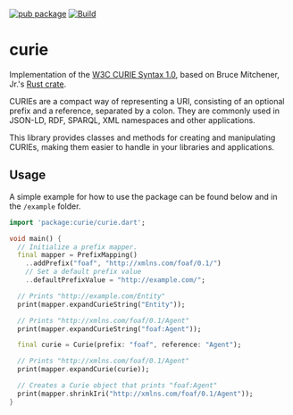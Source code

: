 [![pub package](https://img.shields.io/pub/v/curie.svg)](https://pub.dev/packages/curie)
[![Build](https://github.com/namib-project/curie/actions/workflows/ci.yml/badge.svg)](https://github.com/namib-project/curie/actions/workflows/ci.yml)

# curie

Implementation of the [W3C CURIE Syntax 1.0](https://www.w3.org/TR/curie/),
based on Bruce Mitchener, Jr.'s [Rust crate](https://crates.io/crates/curie).

CURIEs are a compact way of representing a URI, consisting of an optional prefix
and a reference, separated by a colon.
They are commonly used in JSON-LD, RDF, SPARQL, XML namespaces and other
applications.

This library provides classes and methods for creating and manipulating CURIEs,
making them easier to handle in your libraries and applications.

## Usage

A simple example for how to use the package can be found below and in the
`/example` folder.

```dart
import 'package:curie/curie.dart';

void main() {
  // Initialize a prefix mapper.
  final mapper = PrefixMapping()
    ..addPrefix("foaf", "http://xmlns.com/foaf/0.1/")
    // Set a default prefix value
    ..defaultPrefixValue = "http://example.com/";

  // Prints "http://example.com/Entity"
  print(mapper.expandCurieString("Entity"));

  // Prints "http://xmlns.com/foaf/0.1/Agent"
  print(mapper.expandCurieString("foaf:Agent"));

  final curie = Curie(prefix: "foaf", reference: "Agent");

  // Prints "http://xmlns.com/foaf/0.1/Agent"
  print(mapper.expandCurie(curie));

  // Creates a Curie object that prints "foaf:Agent"
  print(mapper.shrinkIri("http://xmlns.com/foaf/0.1/Agent"));
}
```

